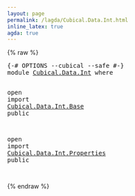 ```yaml
---
layout: page
permalink: /lagda/Cubical.Data.Int.html
inline_latex: true
agda: true
---
```

<body>
{% raw %}
<pre class="Agda">
<a id="1" class="Symbol">{-#</a> <a id="5" class="Keyword">OPTIONS</a> <a id="13" class="Pragma">--cubical</a> <a id="23" class="Pragma">--safe</a> <a id="30" class="Symbol">#-}</a>
<a id="34" class="Keyword">module</a> <a id="41" href="Cubical.Data.Int.html" class="Module">Cubical.Data.Int</a> <a id="58" class="Keyword">where</a>

<a id="65" class="Keyword">open</a> <a id="70" class="Keyword">import</a> <a id="77" href="Cubical.Data.Int.Base.html" class="Module">Cubical.Data.Int.Base</a> <a id="99" class="Keyword">public</a>

<a id="107" class="Keyword">open</a> <a id="112" class="Keyword">import</a> <a id="119" href="Cubical.Data.Int.Properties.html" class="Module">Cubical.Data.Int.Properties</a> <a id="147" class="Keyword">public</a>

</pre>
{% endraw %}
</body>